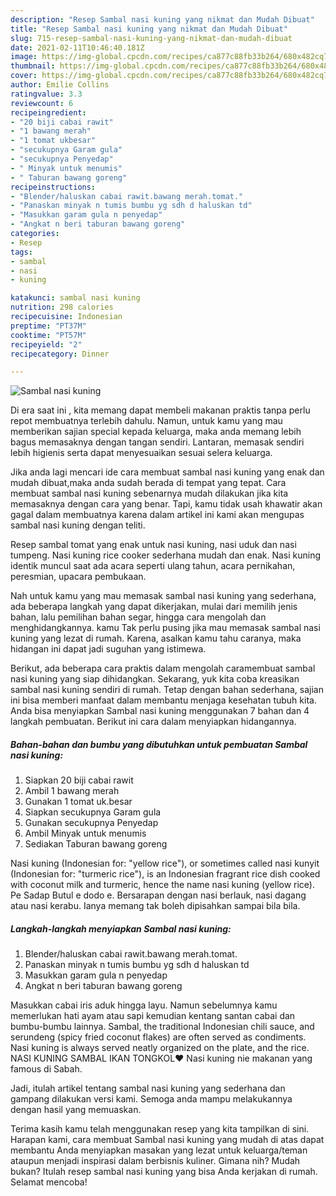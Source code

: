 ```yaml
---
description: "Resep Sambal nasi kuning yang nikmat dan Mudah Dibuat"
title: "Resep Sambal nasi kuning yang nikmat dan Mudah Dibuat"
slug: 715-resep-sambal-nasi-kuning-yang-nikmat-dan-mudah-dibuat
date: 2021-02-11T10:46:40.181Z
image: https://img-global.cpcdn.com/recipes/ca877c88fb33b264/680x482cq70/sambal-nasi-kuning-foto-resep-utama.jpg
thumbnail: https://img-global.cpcdn.com/recipes/ca877c88fb33b264/680x482cq70/sambal-nasi-kuning-foto-resep-utama.jpg
cover: https://img-global.cpcdn.com/recipes/ca877c88fb33b264/680x482cq70/sambal-nasi-kuning-foto-resep-utama.jpg
author: Emilie Collins
ratingvalue: 3.3
reviewcount: 6
recipeingredient:
- "20 biji cabai rawit"
- "1 bawang merah"
- "1 tomat ukbesar"
- "secukupnya Garam gula"
- "secukupnya Penyedap"
- " Minyak untuk menumis"
- " Taburan bawang goreng"
recipeinstructions:
- "Blender/haluskan cabai rawit.bawang merah.tomat."
- "Panaskan minyak n tumis bumbu yg sdh d haluskan td"
- "Masukkan garam gula n penyedap"
- "Angkat n beri taburan bawang goreng"
categories:
- Resep
tags:
- sambal
- nasi
- kuning

katakunci: sambal nasi kuning 
nutrition: 298 calories
recipecuisine: Indonesian
preptime: "PT37M"
cooktime: "PT57M"
recipeyield: "2"
recipecategory: Dinner

---
```



![Sambal nasi kuning](https://img-global.cpcdn.com/recipes/ca877c88fb33b264/680x482cq70/sambal-nasi-kuning-foto-resep-utama.jpg)

Di era  saat ini , kita memang dapat membeli makanan praktis tanpa perlu repot membuatnya terlebih dahulu. Namun, untuk kamu yang mau memberikan sajian special kepada keluarga, maka anda memang lebih bagus memasaknya dengan tangan sendiri. Lantaran, memasak sendiri lebih higienis serta dapat menyesuaikan sesuai selera keluarga.

Jika anda lagi mencari ide cara membuat sambal nasi kuning yang enak dan mudah dibuat,maka anda sudah berada di tempat yang tepat. Cara membuat sambal nasi kuning  sebenarnya mudah dilakukan jika kita memasaknya dengan cara yang benar. Tapi, kamu tidak usah khawatir akan gagal dalam membuatnya 
karena dalam artikel ini kami akan mengupas sambal nasi kuning dengan teliti.  

Resep sambal tomat yang enak untuk nasi kuning, nasi uduk dan nasi tumpeng. Nasi kuning rice cooker sederhana mudah dan enak. Nasi kuning identik muncul saat ada acara seperti ulang tahun, acara pernikahan, peresmian, upacara pembukaan.

Nah untuk kamu yang mau memasak sambal nasi kuning yang sederhana, ada beberapa langkah yang dapat dikerjakan, mulai dari memilih jenis bahan, lalu pemilihan bahan segar, hingga cara mengolah dan menghidangkannya. kamu Tak perlu pusing jika mau memasak sambal nasi kuning yang lezat di rumah. Karena, asalkan kamu  tahu caranya, maka hidangan ini dapat jadi suguhan yang istimewa.

Berikut, ada beberapa cara praktis  dalam mengolah caramembuat sambal nasi kuning yang siap dihidangkan. Sekarang, yuk kita coba kreasikan sambal nasi kuning sendiri di rumah. Tetap dengan bahan sederhana, sajian ini bisa memberi manfaat dalam membantu menjaga kesehatan tubuh kita. Anda bisa menyiapkan Sambal nasi kuning menggunakan 7 bahan dan 4 langkah pembuatan. Berikut ini cara dalam menyiapkan hidangannya.

<!--inarticleads1-->

##### Bahan-bahan dan bumbu yang dibutuhkan untuk pembuatan Sambal nasi kuning:

1. Siapkan 20 biji cabai rawit
1. Ambil 1 bawang merah
1. Gunakan 1 tomat uk.besar
1. Siapkan secukupnya Garam gula
1. Gunakan secukupnya Penyedap
1. Ambil  Minyak untuk menumis
1. Sediakan  Taburan bawang goreng


Nasi kuning (Indonesian for: &#34;yellow rice&#34;), or sometimes called nasi kunyit (Indonesian for: &#34;turmeric rice&#34;), is an Indonesian fragrant rice dish cooked with coconut milk and turmeric, hence the name nasi kuning (yellow rice). Pe Sadap Butul e dodo e. Bersarapan dengan nasi berlauk, nasi dagang atau nasi kerabu. Ianya memang tak boleh dipisahkan sampai bila bila. 

<!--inarticleads2-->

##### Langkah-langkah menyiapkan Sambal nasi kuning:

1. Blender/haluskan cabai rawit.bawang merah.tomat.
1. Panaskan minyak n tumis bumbu yg sdh d haluskan td
1. Masukkan garam gula n penyedap
1. Angkat n beri taburan bawang goreng


Masukkan cabai iris aduk hingga layu. Namun sebelumnya kamu memerlukan hati ayam atau sapi kemudian kentang santan cabai dan bumbu-bumbu lainnya. Sambal, the traditional Indonesian chili sauce, and serundeng (spicy fried coconut flakes) are often served as condiments. Nasi kuning is always served neatly organized on the plate, and the rice. NASI KUNING SAMBAL IKAN TONGKOL❤ Nasi kuning nie makanan yang famous di Sabah. 

Jadi, itulah artikel tentang  sambal nasi kuning  yang sederhana dan gampang dilakukan versi kami. Semoga anda mampu melakukannya dengan hasil yang memuaskan. 

Terima kasih kamu telah menggunakan resep yang kita tampilkan di sini. Harapan kami, cara membuat  Sambal nasi kuning yang mudah di atas dapat membantu Anda menyiapkan masakan yang lezat untuk keluarga/teman ataupun menjadi inspirasi dalam berbisnis kuliner. Gimana nih? Mudah bukan? Itulah resep sambal nasi kuning yang bisa Anda kerjakan di rumah. Selamat mencoba!

